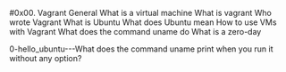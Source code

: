 #0x00. Vagrant
General
What is a virtual machine
What is vagrant
Who wrote Vagrant
What is Ubuntu
What does Ubuntu mean
How to use VMs with Vagrant
What does the command uname do
What is a zero-day

0-hello_ubuntu---What does the command uname print when you run it without any option?
